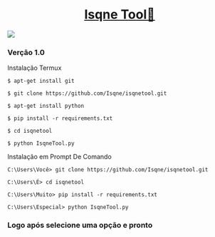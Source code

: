 <h1 align="center">
    <a href="https://github.com/Isqne/isqnetool">Isqne Tool🔨</a>
</h1>
<img src="https://img.shields.io/github/stars/Isqne/isqnetool?color=000000&logo=github&style=for-the-badge">

### Verção 1.0

Instalação Termux
```
$ apt-get install git

$ git clone https://github.com/Isqne/isqnetool.git

$ apt-get install python

$ pip install -r requirements.txt

$ cd isqnetool

$ python IsqneTool.py
```

Instalação em Prompt De Comando

```
C:\Users\Você> git clone https://github.com/Isqne/isqnetool.git

C:\Users\É> cd isqnetool

C:\Users\Muito> pip install -r requirements.txt  

C:\Users\Especial> python IsqneTool.py
```

### Logo após selecione uma opção e pronto
